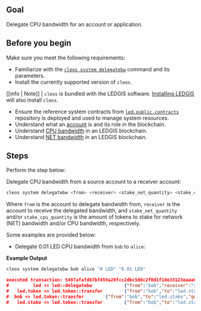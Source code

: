 ## Goal

Delegate CPU bandwidth for an account or application.

## Before you begin

Make sure you meet the following requirements:

* Familiarize with the [`cleos system delegatebw`](../03_command-reference/system/system-delegatebw.md) command and its parameters.
* Install the currently supported version of `cleos`.

[[info | Note]]
| `cleos` is bundled with the LEDGIS software. [Installing LEDGIS](../../00_install/index.md) will also install `cleos`.

* Ensure the reference system contracts from [`led.public.contracts`](https://github.com/ibct-dev/led.public.contracts) repository is deployed and used to manage system resources.
* Understand what an [account](https://developers.eos.io/welcome/v2.1/glossary/index/#account) is and its role in the blockchain.
* Understand [CPU bandwidth](https://developers.eos.io/welcome/v2.1/glossary/index/#cpu) in an LEDGIS blockchain.
* Understand [NET bandwidth](https://developers.eos.io/welcome/v2.1/glossary/index/#net) in an LEDGIS blockchain.

## Steps

Perform the step below:

Delegate CPU bandwidth from a source account to a receiver account:

```sh
cleos system delegatebw <from> <receiver> <stake_net_quantity> <stake_cpu_quantity>
```

Where `from` is the account to delegate bandwidth from, `receiver` is the account to receive the delegated bandwidth, and `stake_net_quantity` and/or `stake_cpu_quantity` is the amount of tokens to stake for network (NET) bandwidth and/or CPU bandwidth, respectively.

Some examples are provided below:

* Delegate 0.01 LED CPU bandwidth from `bob` to `alice`:

**Example Output**

```sh
cleos system delegatebw bob alice "0 LED" "0.01 LED"
```
```json
executed transaction: 5487afafd67bf459a20fcc2dbc5d0c2f0d1f10e33123eaaa07088046fd18e3ae  192 bytes  503 us
#         led <= led::delegatebw            {"from":"bob","receiver":"alice","stake_net_quantity":"0.0000 LED","stake_cpu_quantity":"0.0100 LED"...
#   led.token <= led.token::transfer        {"from":"bob","to":"led.stake","quantity":"0.0010 LED","memo":"stake bandwidth"}
#  bob <= led.token::transfer        {"from":"bob","to":"led.stake","quantity":"0.0010 LED","memo":"stake bandwidth"}
#   led.stake <= led.token::transfer        {"from":"bob","to":"led.stake","quantity":"0.0010 LED","memo":"stake bandwidth"}
```
